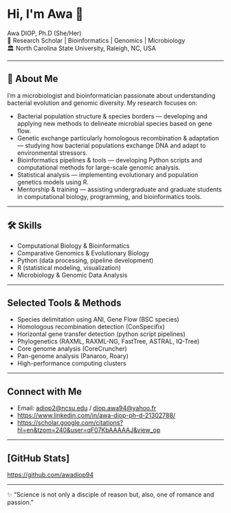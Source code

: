 # Hi, I'm Awa 👋

Awa DIOP, Ph.D (She/Her)  
📍 Research Scholar | Bioinformatics | Genomics | Microbiology  
🏛️ North Carolina State University, Raleigh, NC, USA  

---

## 🔬 About Me
I’m a microbiologist and bioinformatician passionate about understanding bacterial evolution and genomic diversity. My research focuses on:

- Bacterial population structure & species borders — developing and applying new methods to delineate microbial species based on gene flow.  
- Genetic exchange particularly homologous recombination & adaptation — studying how bacterial populations exchange DNA and adapt to environmental stressors.  
- Bioinformatics pipelines & tools — developing Python scripts and computational methods for large-scale genomic analysis.  
- Statistical analysis — implementing evolutionary and population genetics models using R.  
- Mentorship & training — assisting undergraduate and graduate students in computational biology, programming, and bioinformatics tools.  

---

## 🛠️ Skills
- Computational Biology & Bioinformatics  
- Comparative Genomics & Evolutionary Biology  
- Python (data processing, pipeline development)  
- R (statistical modeling, visualization)  
- Microbiology & Genomic Data Analysis  

---

## Selected Tools & Methods
- Species delimitation using ANI, Gene Flow (BSC species)
- Homologous recombination detection (ConSpecifix)   
- Horizontal gene transfer detection (python script pipelines)
- Phylogenetics (RAXML, RAXML-NG, FastTree, ASTRAL, IQ-Tree)
- Core genome analysis (CoreCruncher)  
- Pan-genome analysis (Panaroo, Roary)  
- High-performance computing clusters  

---

## Connect with Me
- Email: adiop2@ncsu.edu / diop.awa94@yahoo.fr 
- https://www.linkedin.com/in/awa-diop-ph-d-21302788/ 
- https://scholar.google.com/citations?hl=en&tzom=240&user=qF07KbAAAAAJ&view_op

---

## [GitHub Stats]
https://github.com/awadiop94

---
✨ “Science is not only a disciple of reason but, also, one of romance and passion.”  
